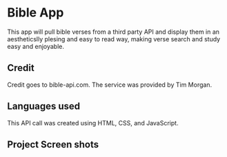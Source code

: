 # Bible App

This app will pull bible verses from a third party API and display them in an aestheticslly plesing and easy to read way, making verse search and study easy and enjoyable.

## Credit

Credit goes to bible-api.com. The service was provided by Tim Morgan.

## Languages used 

This API call was created using HTML, CSS, and JavaScript.

## Project Screen shots


